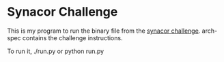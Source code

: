 Synacor Challenge
=======

This is my program to run the binary file from the [synacor challenge](https://challenge.synacor.com/). arch-spec contains the challenge instructions.

To run it, ./run.py or python run.py
